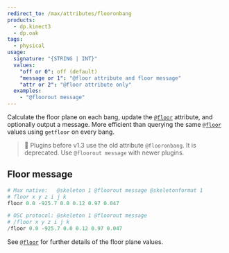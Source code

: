 ```yaml
---
redirect_to: /max/attributes/flooronbang
products:
  - dp.kinect3
  - dp.oak
tags:
  - physical
usage:
  signature: "{STRING | INT}"
  values:
    "off or 0": off (default)
    "message or 1": "@floor attribute and floor message"
    "attr or 2": "@floor attribute only"
  examples:
    - "@floorout message"
---
```


Calculate the floor plane on each bang, update the [`@floor`](floor.md) attribute,
and optionally output a message.
More efficient than querying the same [`@floor`](floor.md) values
using `getfloor` on every bang.

> :memo: Plugins before v1.3 use the old attribute `@flooronbang`.
> It is deprecated. Use `@floorout message` with newer plugins.

## Floor message

```python
# Max native:   @skeleton 1 @floorout message @skeletonformat 1
# floor x y z i j k
floor 0.0 -925.7 0.0 0.12 0.97 0.047

# OSC protocol: @skeleton 1 @floorout message
# /floor x y z i j k
/floor 0.0 -925.7 0.0 0.12 0.97 0.047
```

See [`@floor`](floor.md) for further details of the floor plane values.
